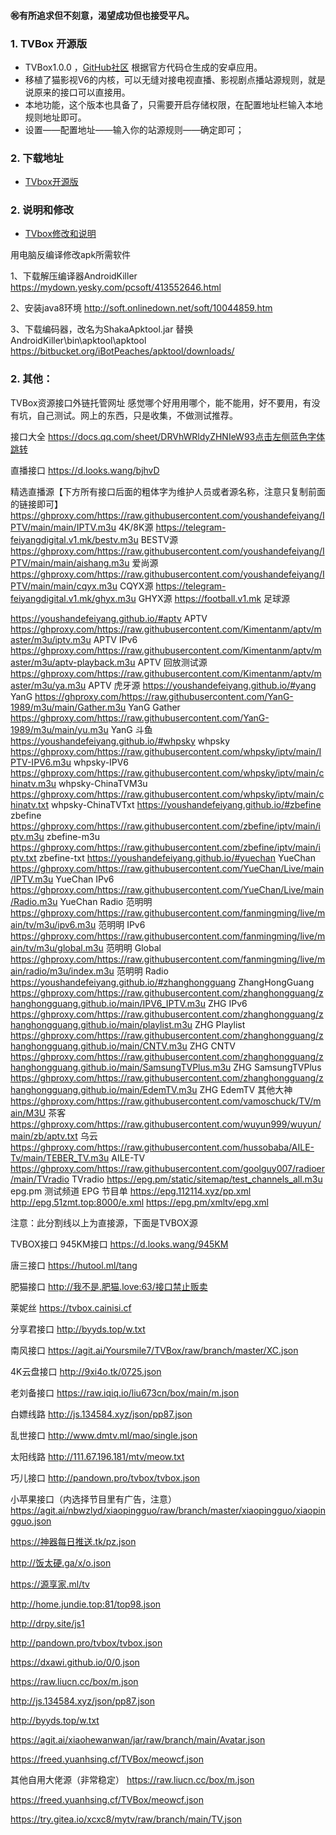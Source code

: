 #### ㊗️有所追求但不刻意，渴望成功但也接受平凡。
### 1. TVBox 开源版  
- TVBox1.0.0 ，[GitHub社区](https://github.com/CatVodTVOfficial/TVBoxOSC) 根据官方代码仓生成的安卓应用。  
- 移植了猫影视V6的内核，可以无缝对接电视直播、影视剧点播站源规则，就是说原来的接口可以直接用。  
- 本地功能，这个版本也具备了，只需要开启存储权限，在配置地址栏输入本地规则地址即可。  
- 设置——配置地址——输入你的站源规则——确定即可；  

### 2. 下载地址
 - [TVbox开源版](https://wws.lanzouv.com/b03j4ulyh#999)   


### 2. 说明和修改
  - [TVbox修改和说明](https://docs.qq.com/doc/DRXhVYWF0cEpwV2FF)  

 用电脑反编译修改apk所需软件

1、下载解压编译器AndroidKiller
https://mydown.yesky.com/pcsoft/413552646.html

2、安装java8环境
http://soft.onlinedown.net/soft/10044859.htm

3、下载编码器，改名为ShakaApktool.jar
替换AndroidKiller\bin\apktool\apktool
https://bitbucket.org/iBotPeaches/apktool/downloads/



 ### 2. 其他：
     













TVBox资源接口外链托管网址
感觉哪个好用用哪个，能不能用，好不要用，有没有坑，自己测试。网上的东西，只是收集，不做测试推荐。

接口大全
https://docs.qq.com/sheet/DRVhWRldyZHNIeW93点击左侧蓝色字体跳转

直播接口
https://d.looks.wang/bjhvD

精选直播源【下方所有接口后面的粗体字为维护人员或者源名称，注意只复制前面的链接即可】
https://ghproxy.com/https://raw.githubusercontent.com/youshandefeiyang/IPTV/main/main/IPTV.m3u    4K/8K源
https://telegram-feiyangdigital.v1.mk/bestv.m3u    BESTV源
https://ghproxy.com/https://raw.githubusercontent.com/youshandefeiyang/IPTV/main/main/aishang.m3u    爱尚源
https://ghproxy.com/https://raw.githubusercontent.com/youshandefeiyang/IPTV/main/main/cqyx.m3u    CQYX源
https://telegram-feiyangdigital.v1.mk/ghyx.m3u    GHYX源
https://football.v1.mk    足球源

https://youshandefeiyang.github.io/#aptv     APTV
https://ghproxy.com/https://raw.githubusercontent.com/Kimentanm/aptv/master/m3u/iptv.m3u    APTV IPv6
https://ghproxy.com/https://raw.githubusercontent.com/Kimentanm/aptv/master/m3u/aptv-playback.m3u    APTV 回放测试源
https://ghproxy.com/https://raw.githubusercontent.com/Kimentanm/aptv/master/m3u/ya.m3u    APTV 虎牙源
https://youshandefeiyang.github.io/#yang   YanG
https://ghproxy.com/https://raw.githubusercontent.com/YanG-1989/m3u/main/Gather.m3u    YanG Gather
https://ghproxy.com/https://raw.githubusercontent.com/YanG-1989/m3u/main/yu.m3u    YanG 斗鱼
https://youshandefeiyang.github.io/#whpsky        whpsky
https://ghproxy.com/https://raw.githubusercontent.com/whpsky/iptv/main/IPTV-IPV6.m3u    whpsky-IPV6
https://ghproxy.com/https://raw.githubusercontent.com/whpsky/iptv/main/chinatv.m3u    whpsky-ChinaTVM3u
https://ghproxy.com/https://raw.githubusercontent.com/whpsky/iptv/main/chinatv.txt    whpsky-ChinaTVTxt
https://youshandefeiyang.github.io/#zbefine        zbefine
https://ghproxy.com/https://raw.githubusercontent.com/zbefine/iptv/main/iptv.m3u    zbefine-m3u
https://ghproxy.com/https://raw.githubusercontent.com/zbefine/iptv/main/iptv.txt    zbefine-txt
https://youshandefeiyang.github.io/#yuechan      YueChan
https://ghproxy.com/https://raw.githubusercontent.com/YueChan/Live/main/IPTV.m3u    YueChan IPv6
https://ghproxy.com/https://raw.githubusercontent.com/YueChan/Live/main/Radio.m3u    YueChan Radio
范明明
https://ghproxy.com/https://raw.githubusercontent.com/fanmingming/live/main/tv/m3u/ipv6.m3u    范明明 IPv6
https://ghproxy.com/https://raw.githubusercontent.com/fanmingming/live/main/tv/m3u/global.m3u    范明明 Global
https://ghproxy.com/https://raw.githubusercontent.com/fanmingming/live/main/radio/m3u/index.m3u    范明明 Radio
https://youshandefeiyang.github.io/#zhanghongguang  ZhangHongGuang
https://ghproxy.com/https://raw.githubusercontent.com/zhanghongguang/zhanghongguang.github.io/main/IPV6_IPTV.m3u    ZHG IPv6
https://ghproxy.com/https://raw.githubusercontent.com/zhanghongguang/zhanghongguang.github.io/main/playlist.m3u    ZHG Playlist
https://ghproxy.com/https://raw.githubusercontent.com/zhanghongguang/zhanghongguang.github.io/main/CNTV.m3u    ZHG CNTV
https://ghproxy.com/https://raw.githubusercontent.com/zhanghongguang/zhanghongguang.github.io/main/SamsungTVPlus.m3u    ZHG SamsungTVPlus
https://ghproxy.com/https://raw.githubusercontent.com/zhanghongguang/zhanghongguang.github.io/main/EdemTV.m3u    ZHG EdemTV
其他大神
https://ghproxy.com/https://raw.githubusercontent.com/vamoschuck/TV/main/M3U    茶客
https://ghproxy.com/https://raw.githubusercontent.com/wuyun999/wuyun/main/zb/aptv.txt    乌云
https://ghproxy.com/https://raw.githubusercontent.com/hussobaba/AILE-Tv/main/TEBER_TV.m3u    AILE-TV
https://ghproxy.com/https://raw.githubusercontent.com/goolguy007/radioer/main/TVradio    TVradio
https://epg.pm/static/sitemap/test_channels_all.m3u    epg.pm 测试频道
EPG 节目单
https://epg.112114.xyz/pp.xml
http://epg.51zmt.top:8000/e.xml
https://epg.pm/xmltv/epg.xml


注意：此分割线以上为直接源，下面是TVBOX源

TVBOX接口
945KM接口
https://d.looks.wang/945KM

唐三接口
https://hutool.ml/tang

肥猫接口
http://我不是.肥猫.love:63/接口禁止贩卖

莱妮丝
https://tvbox.cainisi.cf

分享君接口
http://byyds.top/w.txt

南风接口
https://agit.ai/Yoursmile7/TVBox/raw/branch/master/XC.json

4K云盘接口
http://9xi4o.tk/0725.json

老刘备接口
https://raw.iqiq.io/liu673cn/box/main/m.json

白嫖线路
http://js.134584.xyz/json/pp87.json

乱世接口
http://www.dmtv.ml/mao/single.json

太阳线路
http://111.67.196.181/mtv/meow.txt

巧儿接口
http://pandown.pro/tvbox/tvbox.json

小苹果接口（内选择节目里有广告，注意）
https://agit.ai/nbwzlyd/xiaopingguo/raw/branch/master/xiaopingguo/xiaopingguo.json


https://神器每日推送.tk/pz.json

http://饭太硬.ga/x/o.json

https://源享家.ml/tv

http://home.jundie.top:81/top98.json

http://drpy.site/js1

http://pandown.pro/tvbox/tvbox.json

https://dxawi.github.io/0/0.json

https://raw.liucn.cc/box/m.json

http://js.134584.xyz/json/pp87.json

http://byyds.top/w.txt

https://agit.ai/xiaohewanwan/jar/raw/branch/main/Avatar.json

https://freed.yuanhsing.cf/TVBox/meowcf.json


其他自用大佬源（非常稳定）
https://raw.liucn.cc/box/m.json

https://freed.yuanhsing.cf/TVBox/meowcf.json

https://try.gitea.io/xcxc8/mytv/raw/branch/main/TV.json


